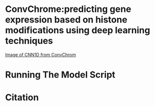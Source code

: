 # ConvChrome:predicting gene expression based on histone modifications using deep learning techniques 

[Image of CNN1D from ConvChrom](https://github.com/RaniaHamdy/ConvChrom-GE-prediction-from-HM/blob/master/final.png)

# Running The Model Script

# Citation
